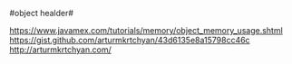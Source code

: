 #object healder#

https://www.javamex.com/tutorials/memory/object_memory_usage.shtml
https://gist.github.com/arturmkrtchyan/43d6135e8a15798cc46c
http://arturmkrtchyan.com/